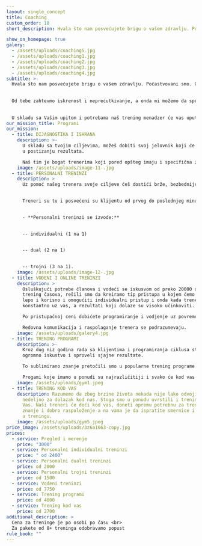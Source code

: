```yaml
---
layout: single_concept
title: Coaching
custom_order: 18
short_description: Hvala što nam posvećujete brigu o vašem zdravlju. Počastvovani smo. Opravdaćemo vasa očekivanja. Baš zbog toga razvili smo sistem kroz koji prolaze naši klijenti i u tom sistemu početna dijagnostika i merenja su kamen temeljac dobrog budućeg rada i rezultata. Od tebe zahtevmo iskrenost i neprećutkivanje, a onda mi možemo da sprovedemo detaljnu analizu i istu tumačimo. U skladu sa Vašim upitom i potrebama naš trening menadzer će vas uputiti na trenera koji će vas na najbolji način voditi do ciljeva i bićete ponosni na ostvarene rezultate.

show_on_homepage: true
galery:
  - /assets/uploads/coaching5.jpg
  - /assets/uploads/coaching1.jpg
  - /assets/uploads/coaching2.jpg
  - /assets/uploads/coaching3.jpg
  - /assets/uploads/coaching4.jpg
subtitle: >-
  Hvala što nam posvećujete brigu o vašem zdravlju. Počastvovani smo. Opravdaćemo vasa očekivanja. Baš zbog toga razvili smo sistem kroz koji prolaze naši klijenti i u tom sistemu početna dijagnostika i merenja su kamen temeljac dobrog budućeg rada i rezultata. 
  
  
  Od tebe zahtevmo iskrenost i neprećutkivanje, a onda mi možemo da sprovedemo detaljnu analizu i istu tumačimo. 
  
  
  U skladu sa Vašim upitom i potrebama naš trening menadzer će vas uputiti na trenera koji će vas na najbolji način voditi do ciljeva i bićete ponosni na ostvarene rezultate.
our_mission_title: Programi
our_mission:
  - title: DIJAGNOSTIKA I ISHRANA
    description: >-
      U skladu sa tvojim ciljevima, možeš dobiti svoj jelovnik koji će ti pomoći
      u postizanju rezultata.

      Naš tim je bogat trenerima koji pored opšteg imaju i specifična znanja.
    image: /assets/uploads/image-11-.jpg
  - title: PERSONALNI TRENINZI
    description: >
      Uz pomoć našeg trenera svoje ciljeve ćeš dostići brže, bezbednije, efikasnije i uz maksimum benefita. 
      

      Treneri su tu i posvećeni su klijentu od prvog do poslednjeg minuta treninga, kao i prilokom planiranja i kreiranja trening programa zarad što boljeg i celishodnijeg napredka. 
      

      - **Personalni treninzi se izvode:**
      

      -- individualni (1 na 1) 
      

      -- dual (2 na 1) 
      

      -- trojni (3 na 1).
    image: /assets/uploads/image-12-.jpg
  - title: VOĐENI I ONLINE TRENINZI
    description: >
      Osluškujući potrebe članova i vodeći se iskusvom od preko 20000 odrađenih
      trening časova, rešili smo da kreiramo tip pristupa u kojem ćemo spojiti
      lepo i korisno i omogućiti individualni pristup i onda kada trener nije
      konstantno uz vas, a rezultati koji dolaze su visoko učinkoviti.

      Po pristupačnoj ceni dobićete programiranje i vodjenje uz povremeni nadzor. 

      Redovna komunikacija i raspolaganje trenera se podrazumevaju.
    image: /assets/uploads/galery4.jpg
  - title: TRENING PROGRAMI
    description: >-
      Kroz dug niz godina rada sa klijentima i programiranja ciklusa stekli smo
      ogromno iskustvo i sproveli sjajne rezultate.

      To sublimirano znanje pretočili smo u popularne trening programe koje možeš kupiti i raditi po njima, kod nas ili pak negde drugde.

      Progami koje imamo u ponudi su najrazličitiji i svako će kod vas pronaći ono što odgovara ličnim željama i potrebama.
    image: /assets/uploads/gym1.jpeg
  - title: TRENING KOD VAS
    description: Razumemo da zbog brzine života nekada nije lako odvojiti par sati
      nedeljno za dolazak kod nas. Stoga smo u ponudu uvrstili i trening kod
      Vas. Naši treneri će doći kod vas, doneti opremu potrebnu za trening,
      znanje i dobro raspoloženje a na vama je da ispratite smernice i istrajete
      u treningu.
    image: /assets/uploads/gym5.jpeg
price_image: /assets/uploads/3z6a1663-copy.jpg
prices:
  - service: Pregled i merenje
    price: "3000"
  - service: Personalni individualni treninzi
    price: " od 2400"
  - service: Personalni dualni treninzi
    price: od 2000
  - service: Personalni trojni treninzi
    price: od 1500
  - service: Vođeni treninzi
    price: od 7750
  - service: Trening programi
    price: od 4000
  - service: Trening kod vas
    price: od 2700
additional_description: >
  Cena za treninge je po osobi po času <br>
  Za pakete od 8+ treninga odobravamo popust
rule_book: ""
---
```

